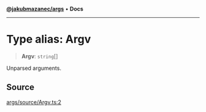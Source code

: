 [**@jakubmazanec/args**](../README.md) • **Docs**

---

# Type alias: Argv

> **Argv**: `string`[]

Unparsed arguments.

## Source

[args/source/Argv.ts:2](https://github.com/jakubmazanec/js-tools/blob/9580d5f68de35b95719fd49b679b2d5576d49582/packages/args/source/Argv.ts#L2)
